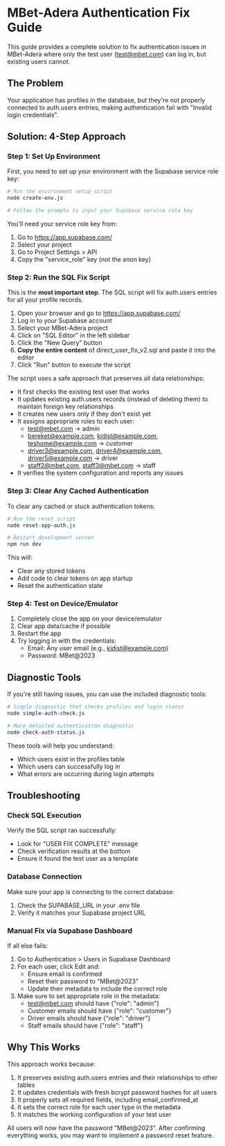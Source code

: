 # MBet-Adera Authentication Fix Guide

This guide provides a complete solution to fix authentication issues in MBet-Adera where only the test user (test@mbet.com) can log in, but existing users cannot.

## The Problem

Your application has profiles in the database, but they're not properly connected to auth.users entries, making authentication fail with "Invalid login credentials".

## Solution: 4-Step Approach

### Step 1: Set Up Environment

First, you need to set up your environment with the Supabase service role key:

```bash
# Run the environment setup script
node create-env.js

# Follow the prompts to input your Supabase service role key
```

You'll need your service role key from:
1. Go to https://app.supabase.com/
2. Select your project
3. Go to Project Settings > API
4. Copy the "service_role" key (not the anon key)

### Step 2: Run the SQL Fix Script

This is the **most important step**. The SQL script will fix auth.users entries for all your profile records.

1. Open your browser and go to https://app.supabase.com/
2. Log in to your Supabase account
3. Select your MBet-Adera project
4. Click on "SQL Editor" in the left sidebar
5. Click the "New Query" button
6. **Copy the entire content** of direct_user_fix_v2.sql and paste it into the editor
7. Click "Run" button to execute the script

The script uses a safe approach that preserves all data relationships:
- It first checks the existing test user that works
- It updates existing auth.users records (instead of deleting them) to maintain foreign key relationships
- It creates new users only if they don't exist yet
- It assigns appropriate roles to each user:
  - test@mbet.com → admin
  - bereket@example.com, kidist@example.com, teshome@example.com → customer
  - driver3@example.com, driver4@example.com, driver5@example.com → driver
  - staff2@mbet.com, staff3@mbet.com → staff
- It verifies the system configuration and reports any issues

### Step 3: Clear Any Cached Authentication

To clear any cached or stuck authentication tokens:

```bash
# Run the reset script
node reset-app-auth.js

# Restart development server
npm run dev
```

This will:
- Clear any stored tokens
- Add code to clear tokens on app startup
- Reset the authentication state

### Step 4: Test on Device/Emulator

1. Completely close the app on your device/emulator
2. Clear app data/cache if possible
3. Restart the app
4. Try logging in with the credentials:
   - Email: Any user email (e.g., kidist@example.com)
   - Password: MBet@2023

## Diagnostic Tools

If you're still having issues, you can use the included diagnostic tools:

```bash
# Simple diagnostic that checks profiles and login status
node simple-auth-check.js

# More detailed authentication diagnostic
node check-auth-status.js
```

These tools will help you understand:
- Which users exist in the profiles table
- Which users can successfully log in
- What errors are occurring during login attempts

## Troubleshooting

### Check SQL Execution

Verify the SQL script ran successfully:
- Look for "USER FIX COMPLETE" message
- Check verification results at the bottom
- Ensure it found the test user as a template

### Database Connection

Make sure your app is connecting to the correct database:
1. Check the SUPABASE_URL in your .env file
2. Verify it matches your Supabase project URL

### Manual Fix via Supabase Dashboard

If all else fails:
1. Go to Authentication > Users in Supabase Dashboard
2. For each user, click Edit and:
   - Ensure email is confirmed
   - Reset their password to "MBet@2023"
   - Update their metadata to include the correct role
3. Make sure to set appropriate role in the metadata:
   - test@mbet.com should have {"role": "admin"}
   - Customer emails should have {"role": "customer"}
   - Driver emails should have {"role": "driver"}
   - Staff emails should have {"role": "staff"}

## Why This Works

This approach works because:
1. It preserves existing auth.users entries and their relationships to other tables
2. It updates credentials with fresh bcrypt password hashes for all users
3. It properly sets all required fields, including email_confirmed_at
4. It sets the correct role for each user type in the metadata
5. It matches the working configuration of your test user

All users will now have the password "MBet@2023". After confirming everything works, you may want to implement a password reset feature. 